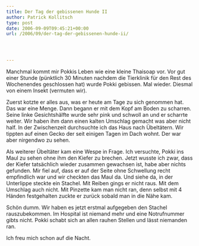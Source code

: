 ```yaml
---
title: Der Tag der gebissenen Hunde II
author: Patrick Kollitsch
type: post
date: 2006-09-09T09:45:21+00:00
url: /2006/09/der-tag-der-gebissenen-hunde-ii/




---
```

Manchmal kommt mir Pokkis Leben wie eine kleine Thaisoap vor. Vor gut einer Stunde (pünktlich 30 Minuten nachdem die Tierklinik für den Rest des Wochenendes geschlossen hat) wurde Pokki gebissen. Mal wieder. Diesmal von einem Insekt (vermuten wir).

Zuerst kotzte er alles aus, was er heute am Tage zu sich genommen hat. Das war eine Menge. Dann begann er mit dem Kopf am Boden zu scharren. Seine linke Gesichtshälfte wurde sehr pink und schwoll an und er scharrte weiter. Wir haben ihm dann einen kalten Umschlag gemacht was aber nicht half. In der Zwischenzeit durchsuchte ich das Haus nach Übeltätern. Wir tippten auf einen Gecko der seit einigen Tagen im Dach wohnt. Der war aber nirgendwo zu sehen. 

Als weiterer Übeltäter kam eine Wespe in Frage. Ich versuchte, Pokki ins Maul zu sehen ohne ihm den Kiefer zu brechen. Jetzt wusste ich zwar, dass der Kiefer tatsächlich wieder zusammen gewachsen ist, habe aber nichts gefunden. Mir fiel auf, dass er auf der Seite ohne Schwellung recht empfindlich war und wir checkten das Maul da. Und siehe da, in der Unterlippe steckte ein Stachel. Mit Reiben gings er nicht raus. Mit dem Umschlag auch nicht. Mit Pinzette kam man nicht ran, denn selbst mit 4 Händen festgehalten zuckte er zurück sobald man in die Nähe kam. 

Schön dumm. Wir haben es jetzt erstmal aufgegeben den Stachel rauszubekommen. Im Hospital ist niemand mehr und eine Notrufnummer gibts nicht. Pokki schabt sich an allen rauhen Stellen und lässt niemanden ran. 

Ich freu mich schon auf die Nacht.
